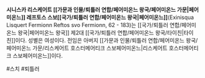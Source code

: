 **시니스카 리스케어트 [[가문과 인물/퇴틀러 연합/페어미온느 왕국/페어미온느 가문|페어미온느]] 레프토스 스보[[국가/퇴틀러 연합/페어미온느 왕국|페어미온느]]**(Exinisqua Lisquert Fermionn Reftos svo Fermionn, 62 - 183)는 [[국가/퇴틀러 연합/페어미온느 왕국|페어미온느 왕국]] 제2대 [[국가/퇴틀러 연합/페어미온느 왕국/타이친|타이친]]이다. 성별은 여성이다. 전임은 아버지 [[가문과 인물/퇴틀러 연합/페어미온느 왕국/페어미온느 가문/리스케어트 호스터메어티크 스보페어미온느|리스케어트 호스터메어티크 스보페어미온느]]이다.

#스치 #퇴틀러 